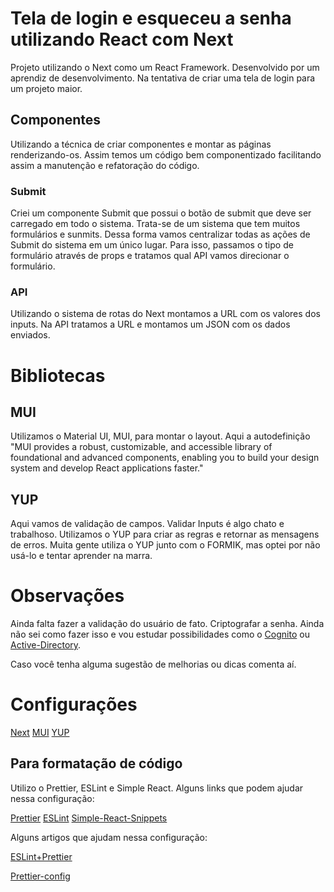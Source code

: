 # Tela de login e esqueceu a senha utilizando React com Next

Projeto utilizando o Next como um React Framework. Desenvolvido por um aprendiz de desenvolvimento.
Na tentativa de criar uma tela de login para um projeto maior.

## Componentes

Utilizando a técnica de criar componentes e montar as páginas renderizando-os. Assim temos um código bem componentizado facilitando assim a manutenção e refatoração do código.

### Submit

Criei um componente Submit que possui o botão de submit que deve ser carregado em todo o sistema. Trata-se de um sistema que tem muitos formulários e sunmits. Dessa forma vamos centralizar todas as ações de Submit do sistema em um único lugar. Para isso, passamos o tipo de formulário através de props e tratamos qual API vamos direcionar o formulário.

### API

Utilizando o sistema de rotas do Next montamos a URL com os valores dos inputs. Na API tratamos a URL e montamos um JSON com os dados enviados.

# Bibliotecas

## MUI

Utilizamos o Material UI, MUI, para montar o layout. Aqui a autodefinição "MUI provides a robust, customizable, and accessible library of foundational and advanced components, enabling you to build your design system and develop React applications faster."

## YUP

Aqui vamos de validação de campos. Validar Inputs é algo chato e trabalhoso. Utilizamos o YUP para criar as regras e retornar as mensagens de erros. Muita gente utiliza o YUP junto com o FORMIK, mas optei por não usá-lo e tentar aprender na marra.

# Observações

Ainda falta fazer a validação do usuário de fato. Criptografar a senha. Ainda não sei como fazer isso e vou estudar possibilidades como o [Cognito](https://aws.amazon.com/pt/cognito/) ou [Active-Directory](https://docs.microsoft.com/pt-br/azure/active-directory/authentication/).

Caso você tenha alguma sugestão de melhorias ou dicas comenta aí.

# Configurações

[Next](https://nextjs.org/docs/getting-started)
[MUI](https://mui.com/pt/)
[YUP](https://yarnpkg.com/package/yup)

## Para formatação de código

Utilizo o Prettier, ESLint e Simple React. Alguns links que podem ajudar nessa configuração:

[Prettier](https://prettier.io/)
[ESLint](https://eslint.org/)
[Simple-React-Snippets](https://marketplace.visualstudio.com/items?itemName=burkeholland.simple-react-snippets)

Alguns artigos que ajudam nessa configuração:

[ESLint+Prettier](https://medium.com/cwi-software/eslint-prettier-a-dupla-perfeita-para-produtividade-e-padroniza%C3%A7%C3%A3o-de-c%C3%B3digo-6a7730cfa358)

[Prettier-config](https://www.digitalocean.com/community/tutorials/how-to-format-code-with-prettier-in-visual-studio-code-pt)
